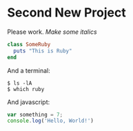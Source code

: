 # Second New Project

Please work. *Make some italics*

```ruby
class SomeRuby
  puts "This is Ruby"
end
```

And a terminal:

```terminal
$ ls -lA
$ which ruby
```

And javascript:

```js
var something = 7;
console.log('Hello, World!')
```

